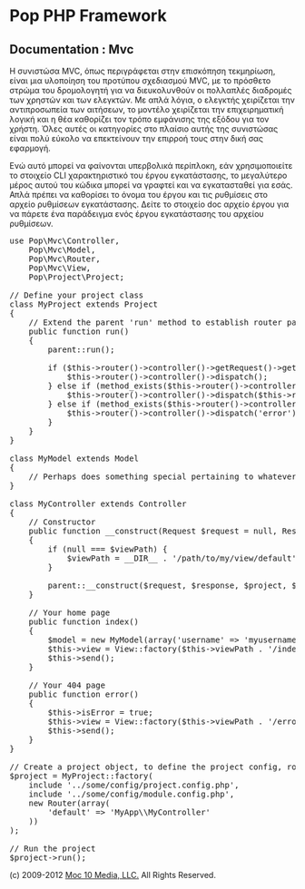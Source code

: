 Pop PHP Framework
=================

Documentation : Mvc
-------------------

Η συνιστώσα MVC, όπως περιγράφεται στην επισκόπηση τεκμηρίωση, είναι μια υλοποίηση του προτύπου σχεδιασμού MVC, με το πρόσθετο στρώμα του δρομολογητή για να διευκολυνθούν οι πολλαπλές διαδρομές των χρηστών και των ελεγκτών. Με απλά λόγια, ο ελεγκτής χειρίζεται την αντιπροσωπεία των αιτήσεων, το μοντέλο χειρίζεται την επιχειρηματική λογική και η θέα καθορίζει τον τρόπο εμφάνισης της εξόδου για τον χρήστη. Όλες αυτές οι κατηγορίες στο πλαίσιο αυτής της συνιστώσας είναι πολύ εύκολο να επεκτείνουν την επιρροή τους στην δική σας εφαρμογή.

Ενώ αυτό μπορεί να φαίνονται υπερβολικά περίπλοκη, εάν χρησιμοποιείτε το στοιχείο CLI χαρακτηριστικό του έργου εγκατάστασης, το μεγαλύτερο μέρος αυτού του κώδικα μπορεί να γραφτεί και να εγκατασταθεί για εσάς. Απλά πρέπει να καθορίσει το όνομα του έργου και τις ρυθμίσεις στο αρχείο ρυθμίσεων εγκατάστασης. Δείτε το στοιχείο doc αρχείο έργου για να πάρετε ένα παράδειγμα ενός έργου εγκατάστασης του αρχείου ρυθμίσεων.

<pre>
use Pop\Mvc\Controller,
    Pop\Mvc\Model,
    Pop\Mvc\Router,
    Pop\Mvc\View,
    Pop\Project\Project;

// Define your project class
class MyProject extends Project
{
    // Extend the parent 'run' method to establish router paths
    public function run()
    {
        parent::run();

        if ($this->router()->controller()->getRequest()->getRequestUri() == '/') {
            $this->router()->controller()->dispatch();
        } else if (method_exists($this->router()->controller(), $this->router()->getAction())) {
            $this->router()->controller()->dispatch($this->router()->getAction());
        } else if (method_exists($this->router()->controller(), 'error')) {
            $this->router()->controller()->dispatch('error');
        }
    }
}

class MyModel extends Model
{
    // Perhaps does something special pertaining to whatever data you are manipulating
}

class MyController extends Controller
{
    // Constructor
    public function __construct(Request $request = null, Response $response = null, Project $project = null, $viewPath = null)
    {
        if (null === $viewPath) {
            $viewPath = __DIR__ . '/path/to/my/view/default';
        }

        parent::__construct($request, $response, $project, $viewPath);
    }

    // Your home page
    public function index()
    {
        $model = new MyModel(array('username' => 'myusername');
        $this->view = View::factory($this->viewPath . '/index.phtml', $model);
        $this->send();
    }

    // Your 404 page
    public function error()
    {
        $this->isError = true;
        $this->view = View::factory($this->viewPath . '/error.phtml');
        $this->send();
    }
}

// Create a project object, to define the project config, router and controller(s)
$project = MyProject::factory(
    include '../some/config/project.config.php',
    include '../some/config/module.config.php',
    new Router(array(
        'default' => 'MyApp\\MyController'
    ))
);

// Run the project
$project->run();
</pre>

(c) 2009-2012 [Moc 10 Media, LLC.](http://www.moc10media.com) All Rights Reserved.
